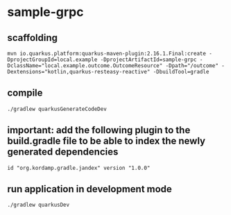 # sample-grpc 

## scaffolding

```shell
mvn io.quarkus.platform:quarkus-maven-plugin:2.16.1.Final:create -DprojectGroupId=local.example -DprojectArtifactId=sample-grpc -DclassName="local.example.outcome.OutcomeResource" -Dpath="/outcome" -Dextensions="kotlin,quarkus-resteasy-reactive" -DbuildTool=gradle
```

## compile

```shell
./gradlew quarkusGenerateCodeDev
```

## important: add the following plugin to the build.gradle file to be able to index the newly generated dependencies

```text
id "org.kordamp.gradle.jandex" version "1.0.0"
```

## run application in development mode

```shell
./gradlew quarkusDev
```
